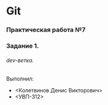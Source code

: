 # Git
### Практическая работа №7
### Задание 1.
###### dev-ветка.
Выполнил:
* <Колетвинов Денис Викторович>
* <УВП-312>